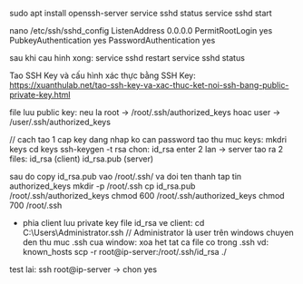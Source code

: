 sudo apt install openssh-server
service sshd status
service sshd start

nano  /etc/ssh/sshd_config
ListenAddress 0.0.0.0
PermitRootLogin yes
PubkeyAuthentication yes
PasswordAuthentication yes

sau khi cau hinh xong:
service sshd restart
service sshd status

Tao SSH Key và cấu hình xác thực bằng SSH Key:
https://xuanthulab.net/tao-ssh-key-va-xac-thuc-ket-noi-ssh-bang-public-private-key.html

file luu public key: 
neu la root -> /root/.ssh/authorized_keys
hoac user -> /user/.ssh/authorized_keys

// cach tao 1 cap key dang nhap ko can password
tao thu muc keys: mkdri keys
cd keys
ssh-keygen -t rsa
chon: id_rsa
enter 2 lan -> server tao ra 2 files: id_rsa (client)  id_rsa.pub (server)

sau do copy id_rsa.pub vao /root/.ssh/  va doi ten thanh tap tin authorized_keys 
mkdir -p  /root/.ssh
cp id_rsa.pub /root/.ssh/authorized_keys
chmod 600 /root/.ssh/authorized_keys
chmod 700 /root/.ssh

- phia client luu private key file id_rsa ve client:
cd C:\Users\Administrator\.ssh // Administrator là user trên windows
chuyen den thu muc .ssh cua window: xoa het tat ca file co trong .ssh vd: known_hosts
scp -r root@ip-server:/root/.ssh/id_rsa ./

test lai:
ssh root@ip-server -> chon yes
